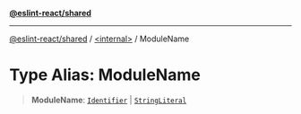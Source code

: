 [**@eslint-react/shared**](../../README.md)

***

[@eslint-react/shared](../../README.md) / [\<internal\>](../README.md) / ModuleName

# Type Alias: ModuleName

> **ModuleName**: [`Identifier`](../interfaces/Identifier.md) \| [`StringLiteral`](../interfaces/StringLiteral.md)
